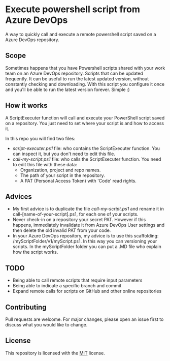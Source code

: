 # Execute powershell script from Azure DevOps
A way to quickly call and execute a remote powershell script saved on a Azure DevOps repository.



## Scope
Sometimes happens that you have Powershell scripts shared with your work team on an Azure DevOps repository. Scripts that can be updated frequently. It can be useful to run the latest updated version, without constantly checking and downloading. With this script you configure it once and you'll be able to run the latest version forever. Simple :)

## How it works

A ScriptExecuter function will call and execute your PowerShell script saved on a repository. You just need to set where your script is and how to access it.

In this repo you will find two files:
- *script-executer.ps1* file: who contains the ScriptExecuter function. You can inspect it, but you don't need to edit this file.
- *call-my-script.ps1* file: who calls the ScriptExecuter function. You need to edit this file with these data: 
    - Organization, project and repo names.
    - The path of your script in the repository.
    - A PAT (Personal Access Token) with 'Code' read rights.

## Advices
- My first advice is to duplicate the file *call-my-script.ps1* and rename it in call-[name-of-your-script].ps1, for each one of your scripts.
- Never check-in on a repository your secret PAT. However if this happens, immediately invalidate it from Azure DevOps User settings and then delete the old invalid PAT from your code.
- In your Azure DevOps repository, my advice is to use this scaffolding: /myScriptFolder/v1/myScript.ps1. In this way you can versioning your scripts. In the myScriptFolder folder you can put a .MD file who explain how the script works.

## TODO
- Being able to call remote scripts that require input parameters
- Being able to indicate a specific branch and commit
- Expand remote calls for scripts on GitHub and other online repositories

## Contributing
Pull requests are welcome. For major changes, please open an issue first to discuss what you would like to change.

## License
This repository is licensed with the [MIT](LICENSE) license.